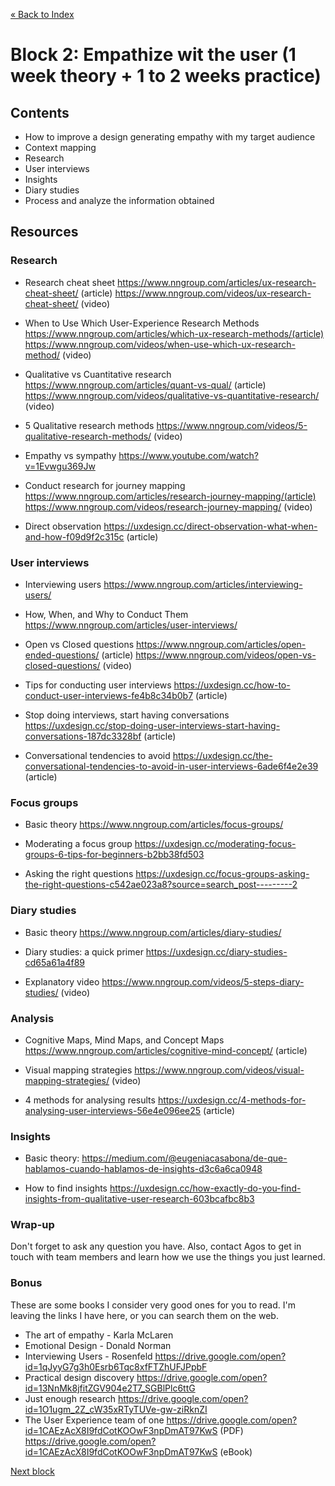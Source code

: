 [« Back to Index](../../README.md)

# Block 2: Empathize wit the user (1 week theory + 1 to 2 weeks practice)

## Contents

- How to improve a design generating empathy with my target audience
- Context mapping
- Research
- User interviews
- Insights
- Diary studies
- Process and analyze the information obtained

## Resources

### Research

- Research cheat sheet https://www.nngroup.com/articles/ux-research-cheat-sheet/ (article) https://www.nngroup.com/videos/ux-research-cheat-sheet/ (video)

- When to Use Which User-Experience Research Methods https://www.nngroup.com/articles/which-ux-research-methods/(article) https://www.nngroup.com/videos/when-use-which-ux-research-method/ (video)

- Qualitative vs Cuantitative research https://www.nngroup.com/articles/quant-vs-qual/ (article) https://www.nngroup.com/videos/qualitative-vs-quantitative-research/ (video)

- 5 Qualitative research methods https://www.nngroup.com/videos/5-qualitative-research-methods/ (video)

- Empathy vs sympathy https://www.youtube.com/watch?v=1Evwgu369Jw

- Conduct research for journey mapping https://www.nngroup.com/articles/research-journey-mapping/(article) https://www.nngroup.com/videos/research-journey-mapping/ (video)

- Direct observation https://uxdesign.cc/direct-observation-what-when-and-how-f09d9f2c315c (article)


### User interviews

- Interviewing users https://www.nngroup.com/articles/interviewing-users/

- How, When, and Why to Conduct Them https://www.nngroup.com/articles/user-interviews/

- Open vs Closed questions https://www.nngroup.com/articles/open-ended-questions/ (article) https://www.nngroup.com/videos/open-vs-closed-questions/ (video)

- Tips for conducting user interviews https://uxdesign.cc/how-to-conduct-user-interviews-fe4b8c34b0b7 (article)

- Stop doing interviews, start having conversations https://uxdesign.cc/stop-doing-user-interviews-start-having-conversations-187dc3328bf (article)

- Conversational tendencies to avoid https://uxdesign.cc/the-conversational-tendencies-to-avoid-in-user-interviews-6ade6f4e2e39 (article)


### Focus groups

- Basic theory https://www.nngroup.com/articles/focus-groups/

- Moderating a focus group https://uxdesign.cc/moderating-focus-groups-6-tips-for-beginners-b2bb38fd503

- Asking the right questions https://uxdesign.cc/focus-groups-asking-the-right-questions-c542ae023a8?source=search_post---------2


### Diary studies

- Basic theory https://www.nngroup.com/articles/diary-studies/

- Diary studies: a quick primer https://uxdesign.cc/diary-studies-cd65a61a4f89

- Explanatory video https://www.nngroup.com/videos/5-steps-diary-studies/ (video)


### Analysis

- Cognitive Maps, Mind Maps, and Concept Maps https://www.nngroup.com/articles/cognitive-mind-concept/ (article)

- Visual mapping strategies https://www.nngroup.com/videos/visual-mapping-strategies/ (video)

- 4 methods for analysing results https://uxdesign.cc/4-methods-for-analysing-user-interviews-56e4e096ee25 (article)


### Insights

- Basic theory: https://medium.com/@eugeniacasabona/de-que-hablamos-cuando-hablamos-de-insights-d3c6a6ca0948

- How to find insights https://uxdesign.cc/how-exactly-do-you-find-insights-from-qualitative-user-research-603bcafbc8b3


### Wrap-up

Don't forget to ask any question you have. Also, contact Agos to get in touch with team members and learn how we use the things you just learned.

### Bonus

These are some books I consider very good ones for you to read. I'm leaving the links I have here, or you can search them on the web.


- The art of empathy - Karla McLaren
- Emotional Design - Donald Norman 
- Interviewing Users - Rosenfeld https://drive.google.com/open?id=1qJyyG7g3h0Esrb6Tqc8xfFTZhUFJPpbF
- Practical design discovery https://drive.google.com/open?id=13NnMk8jfitZGV904e2T7_SGBlPlc6ttG
- Just enough research https://drive.google.com/open?id=1O1ugm_2Z_cW35xRTyTUVe-gw-ziRknZI
- The User Experience team of one https://drive.google.com/open?id=1CAEzAcX8I9fdCotKOOwF3npDmAT97KwS (PDF) https://drive.google.com/open?id=1CAEzAcX8I9fdCotKOOwF3npDmAT97KwS (eBook)

[Next block](../block-3/problem-definition.md)
